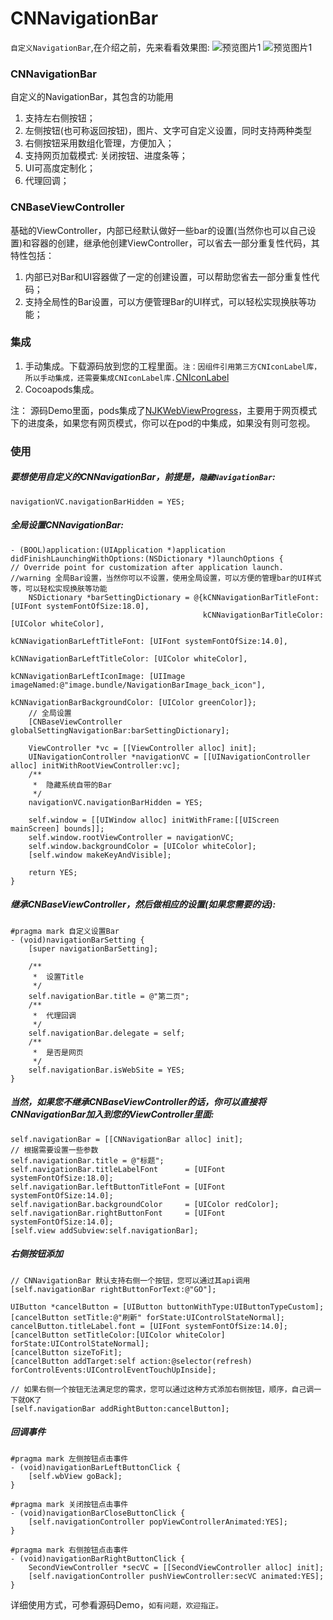 # CNNavigationBar
`自定义NavigationBar`,在介绍之前，先来看看效果图:
	![预览图片1](1.png)
	![预览图片1](2.png)

### CNNavigationBar
自定义的NavigationBar，其包含的功能用 
 
1. 支持左右侧按钮；
2. 左侧按钮(也可称返回按钮)，图片、文字可自定义设置，同时支持两种类型
3. 右侧按钮采用数组化管理，方便加入；
4. 支持网页加载模式: 关闭按钮、进度条等；
5. UI可高度定制化；
6. 代理回调；

### CNBaseViewController
基础的ViewController，内部已经默认做好一些bar的设置(当然你也可以自己设置)和容器的创建，继承他创建ViewController，可以省去一部分重复性代码，其特性包括：

1. 内部已对Bar和UI容器做了一定的创建设置，可以帮助您省去一部分重复性代码；
2. 支持全局性的Bar设置，可以方便管理Bar的UI样式，可以轻松实现换肤等功能；

### 集成
1. 手动集成。下载源码放到您的工程里面。`注：因组件引用第三方CNIconLabel库，所以手动集成，还需要集成CNIconLabel库.`[CNIconLabel](https://github.com/congni/CNIconLabel-OC)
2. Cocoapods集成。

注： 源码Demo里面，pods集成了[NJKWebViewProgress](https://github.com/ninjinkun/NJKWebViewProgress)，主要用于网页模式下的进度条，如果您有网页模式，你可以在pod的中集成，如果没有则可忽视。

### 使用
##### 要想使用自定义的CNNavigationBar，前提是，`隐藏NavigationBar`:

	navigationVC.navigationBarHidden = YES;

##### 全局设置CNNavigationBar:

	- (BOOL)application:(UIApplication *)application didFinishLaunchingWithOptions:(NSDictionary *)launchOptions {
    // Override point for customization after application launch.
	//warning 全局Bar设置，当然你可以不设置，使用全局设置，可以方便的管理bar的UI样式等，可以轻松实现换肤等功能
	    NSDictionary *barSettingDictionary = @{kCNNavigationBarTitleFont: [UIFont systemFontOfSize:18.0],
	                                           kCNNavigationBarTitleColor: [UIColor whiteColor],
	                                           kCNNavigationBarLeftTitleFont: [UIFont systemFontOfSize:14.0],
	                                           kCNNavigationBarLeftTitleColor: [UIColor whiteColor],
	                                           kCNNavigationBarLeftIconImage: [UIImage imageNamed:@"image.bundle/NavigationBarImage_back_icon"],
	                                           kCNNavigationBarBackgroundColor: [UIColor greenColor]};
	    // 全局设置
	    [CNBaseViewController globalSettingNavigationBar:barSettingDictionary];
	    
	    ViewController *vc = [[ViewController alloc] init];
	    UINavigationController *navigationVC = [[UINavigationController alloc] initWithRootViewController:vc];
	    /**
	     *  隐藏系统自带的Bar
	     */
	    navigationVC.navigationBarHidden = YES;
	    
	    self.window = [[UIWindow alloc] initWithFrame:[[UIScreen mainScreen] bounds]];
	    self.window.rootViewController = navigationVC;
	    self.window.backgroundColor = [UIColor whiteColor];
	    [self.window makeKeyAndVisible];
	    
	    return YES;
	}


##### 继承CNBaseViewController，然后做相应的设置(如果您需要的话):

	#pragma mark 自定义设置Bar
	- (void)navigationBarSetting {
	    [super navigationBarSetting];
	    
	    /**
	     *  设置Title
	     */
	    self.navigationBar.title = @"第二页";
	    /**
	     *  代理回调
	     */
	    self.navigationBar.delegate = self;
	    /**
	     *  是否是网页
	     */
	    self.navigationBar.isWebSite = YES;
	}

##### 当然，如果您不继承CNBaseViewController的话，你可以直接将CNNavigationBar加入到您的ViewController里面:

	self.navigationBar = [[CNNavigationBar alloc] init];
	// 根据需要设置一些参数
	self.navigationBar.title = @"标题";
    self.navigationBar.titleLabelFont      = [UIFont systemFontOfSize:18.0];
    self.navigationBar.leftButtonTitleFont = [UIFont systemFontOfSize:14.0];
    self.navigationBar.backgroundColor     = [UIColor redColor];
    self.navigationBar.rightButtonFont     = [UIFont systemFontOfSize:14.0];
	[self.view addSubview:self.navigationBar];
	
	
##### 右侧按钮添加

    // CNNavigationBar 默认支持右侧一个按钮，您可以通过其api调用
    [self.navigationBar rightButtonForText:@"GO"];
    
    UIButton *cancelButton = [UIButton buttonWithType:UIButtonTypeCustom];
    [cancelButton setTitle:@"刷新" forState:UIControlStateNormal];
    cancelButton.titleLabel.font = [UIFont systemFontOfSize:14.0];
    [cancelButton setTitleColor:[UIColor whiteColor] forState:UIControlStateNormal];
    [cancelButton sizeToFit];
    [cancelButton addTarget:self action:@selector(refresh) forControlEvents:UIControlEventTouchUpInside];
    
    // 如果右侧一个按钮无法满足您的需求，您可以通过这种方式添加右侧按钮，顺序，自己调一下就OK了
    [self.navigationBar addRightButton:cancelButton];

##### 回调事件

	#pragma mark 左侧按钮点击事件
	- (void)navigationBarLeftButtonClick {
	    [self.wbView goBack];
	}
	
	#pragma mark 关闭按钮点击事件
	- (void)navigationBarCloseButtonClick {
	    [self.navigationController popViewControllerAnimated:YES];
	}
	
	#pragma mark 右侧按钮点击事件
	- (void)navigationBarRightButtonClick {
	    SecondViewController *secVC = [[SecondViewController alloc] init];
	    [self.navigationController pushViewController:secVC animated:YES];
	}
	
 详细使用方式，可参看源码Demo，`如有问题，欢迎指正。`